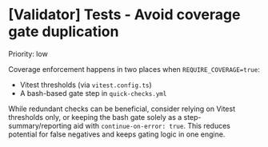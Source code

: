 # [Validator] Tests - Avoid coverage gate duplication

Priority: low

Coverage enforcement happens in two places when `REQUIRE_COVERAGE=true`:

- Vitest thresholds (via `vitest.config.ts`)
- A bash-based gate step in `quick-checks.yml`

While redundant checks can be beneficial, consider relying on Vitest thresholds only, or keeping the bash gate solely as a step-summary/reporting aid with `continue-on-error: true`. This reduces potential for false negatives and keeps gating logic in one engine.
